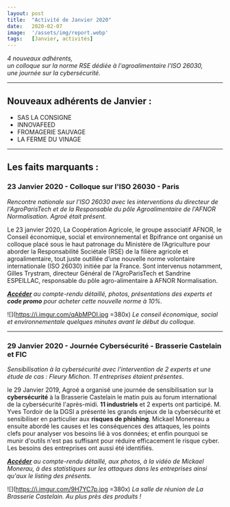 ```yaml
---
layout: post
title:  "Activité de Janvier 2020"
date:   2020-02-07
image:  '/assets/img/report.webp'
tags:   [Janvier, activités]
---
```

*4 nouveaux adhérents,<br/>
un colloque sur la norme RSE dédiée à l'agroalimentaire l'ISO 26030,<br/>
une journée sur la cybersécurité.*

---

## Nouveaux adhérents de Janvier :
- SAS LA CONSIGNE
- INNOVAFEED
- FROMAGERIE SAUVAGE
- LA FERME DU VINAGE

---

## Les faits marquants :

### 23 Janvier 2020 - Colloque sur l'ISO 26030 - Paris
*Rencontre nationale sur l'ISO 26030 avec les interventions du directeur de l'AgroParisTech et de la Responsable du pôle Agroalimentaire de l'AFNOR Normalisation. Agroé était présent.*

Le 23 janvier 2020, La Coopération Agricole, le groupe associatif AFNOR, le Conseil économique, social et environnemental et Bpifrance ont organisé un colloque placé sous le haut patronage du Ministère de l’Agriculture pour aborder la Responsabilité Sociétale (RSE) de la filière agricole et agroalimentaire, tout juste outillée d’une nouvelle norme volontaire internationale (ISO 26030) initiée par la France.
Sont intervenus notamment, Gilles Trystram, directeur Général de l'AgroParisTech et Sandrine ESPEILLAC, responsable du pôle agro-alimentaire à AFNOR Normalisation.

*[**Accéder**](https://agroe-website.herokuapp.com/users/sign_in/) au compte-rendu détaillé, photos, présentations des experts et **code promo** pour acheter cette nouvelle norme à 10%.*

![](https://i.imgur.com/qAbMPOI.jpg =380x)
*Le conseil économique, social et environnementale quelques minutes avant le début du colloque.*

---

### 29 Janvier 2020 - Journée Cybersécurité - Brasserie Castelain et FIC
*Sensibilisation à la cybersécurité avec l'intervention de 2 experts et une étude de cas : Fleury Michon. 11 entreprises étaient présentes*.

le 29 Janvier 2019, Agroé a organisé une journée de sensibilisation sur la **cybersécurité** à la Brasserie Castelain le matin puis au forum international de la cybersécurité l'après-midi. **11 industriels** et 2 experts ont participé. M. Yves Tordoir de la DGSI a présenté les grands enjeux de la cybersécurité et sensibiliser en particulier aux **risques de phishing**. Mickael Monereau a ensuite abordé les causes et les conséquences des attaques, les points clefs pour analyser vos besoins lié à vos données; et enfin pourquoi se munir d'outils n'est pas suffisant pour réduire efficacement le risque cyber.
Les besoins des entreprises ont aussi été identifiés.

*[**Accéder**](https://agroe-website.herokuapp.com/users/sign_in/) au compte-rendu détaillé, aux photos, à la vidéo de Mickael Monerau, à des statistiques sur les attaques dans les entreprises ainsi qu'aux le listing des présents.*

![](https://i.imgur.com/9H7YC7p.jpg =380x)
*La salle de réunion de La Brasserie Castelain.
Au plus près des produits !*









